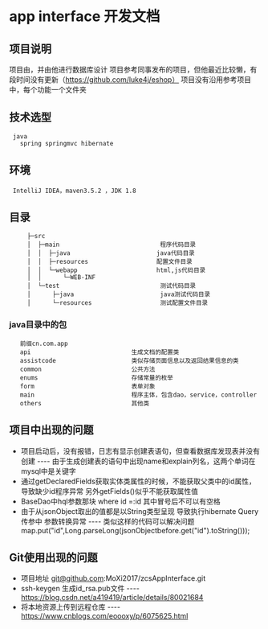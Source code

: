 # app interface 开发文档

## 项目说明
   项目由，并由他进行数据库设计
   项目参考同事发布的项目，但他最近比较懒，有段时间没有更新（https://github.com/luke4j/eshop）
   项目没有沿用参考项目中，每个功能一个文件夹

## 技术选型
     java
       spring springmvc hibernate

## 环境
     IntelliJ IDEA，maven3.5.2 ，JDK 1.8
     
## 目录
         ├─src
         │  ├─main                            程序代码目录
         │  │  ├─java                        java代码目录
         │  │  ├─resources                   配置文件目录
         │  │  └─webapp                      html,js代码目录
         │  │      └─WEB-INF
         │  └─test                            测试代码目录
         │      ├─java                        java测试代码目录
         │      └─resources                   测试配置文件目录   
         
### java目录中的包
```
   前缀cn.com.app
   api                            生成文档的配置类
   assistcode                     类似存储页面信息以及返回结果信息的类
   common                         公共方法
   enums                          存储常量的枚举
   form                           表单对象
   main                           程序主体，包含dao，service，controller
   others                         其他类
```

## 项目中出现的问题
   + 项目启动后，没有报错，日志有显示创建表语句，但查看数据库发现表并没有创建   ---- 由于生成创建表的语句中出现name和explain列名，这两个单词在mysql中是关键字
   + 通过getDeclaredFields获取实体类属性的时候，不能获取父类中的id属性，导致缺少id程序异常 另外getFields()似乎不能获取属性值
   + BaseDao中hql参数那块 where id =:id 其中冒号后不可以有空格
   + 由于从jsonObject取出的值都是以String类型呈现 导致执行hibernate Query传参中 参数转换异常 ----  类似这样的代码可以解决问题 map.put("id",Long.parseLong(jsonObjectbefore.get("id").toString()));
   
## Git使用出现的问题
   + 项目地址 git@github.com:MoXi2017/zcsAppInterface.git
   + ssh-keygen 生成id_rsa.pub文件 ---- https://blog.csdn.net/a419419/article/details/80021684
   + 将本地资源上传到远程仓库 ---- https://www.cnblogs.com/eoooxy/p/6075625.html
